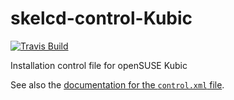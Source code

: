 skelcd-control-Kubic
===================

[![Travis Build](https://travis-ci.org/yast/skelcd-control-Kubic.svg?branch=master)](https://travis-ci.org/yast/skelcd-control-Kubic)


Installation control file for openSUSE Kubic

See also the [documentation for the `control.xml` file][1].

[1]: https://github.com/yast/yast-installation/blob/master/doc/control-file.md
